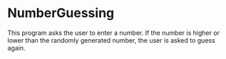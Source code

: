 # NumberGuessing
This program asks the user to enter a number. If the number is higher or lower than the randomly generated number, the user is asked to guess again.

